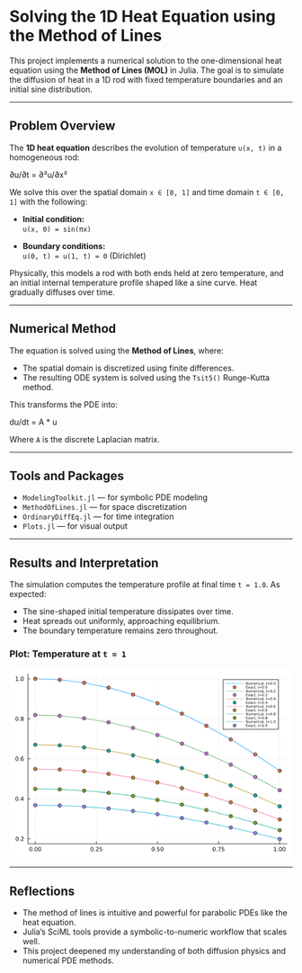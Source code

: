 # Solving the 1D Heat Equation using the Method of Lines

This project implements a numerical solution to the one-dimensional heat equation using the **Method of Lines (MOL)** in Julia. The goal is to simulate the diffusion of heat in a 1D rod with fixed temperature boundaries and an initial sine distribution.

---

## Problem Overview

The **1D heat equation** describes the evolution of temperature `u(x, t)` in a homogeneous rod:

∂u/∂t = ∂²u/∂x²

We solve this over the spatial domain `x ∈ [0, 1]` and time domain `t ∈ [0, 1]` with the following:

- **Initial condition:**  
  `u(x, 0) = sin(πx)`

- **Boundary conditions:**  
  `u(0, t) = u(1, t) = 0`  (Dirichlet)

Physically, this models a rod with both ends held at zero temperature, and an initial internal temperature profile shaped like a sine curve. Heat gradually diffuses over time.

---

## Numerical Method

The equation is solved using the **Method of Lines**, where:

- The spatial domain is discretized using finite differences.
- The resulting ODE system is solved using the `Tsit5()` Runge-Kutta method.

This transforms the PDE into:

du/dt = A * u

Where `A` is the discrete Laplacian matrix.

---

## Tools and Packages

- `ModelingToolkit.jl` — for symbolic PDE modeling
- `MethodOfLines.jl` — for space discretization
- `OrdinaryDiffEq.jl` — for time integration
- `Plots.jl` — for visual output

---

## Results and Interpretation

The simulation computes the temperature profile at final time `t = 1.0`. As expected:

- The sine-shaped initial temperature dissipates over time.
- Heat spreads out uniformly, approaching equilibrium.
- The boundary temperature remains zero throughout.

### Plot: Temperature at `t = 1`

![heat_solution_plot](heat_equation.png)

---

## Reflections

- The method of lines is intuitive and powerful for parabolic PDEs like the heat equation.
- Julia’s SciML tools provide a symbolic-to-numeric workflow that scales well.
- This project deepened my understanding of both diffusion physics and numerical PDE methods.

